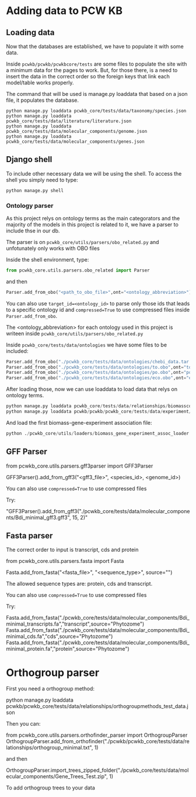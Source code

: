 # Adding data to PCW KB

## Loading data

Now that the databases are established, we have to populate it with some data.

Inside `pcwkb/pcwkb/pcwkbcore/tests` are some files to populate the site with a minimum data for the pages to work. But, for those there, is a need to insert the data in the correct order so the foreign keys that link each model/table works properly.

The command that will be used is manage.py loaddata that based on a json file, it populates the database.

```
python manage.py loaddata pcwkb_core/tests/data/taxonomy/species.json
python manage.py loaddata pcwkb_core/tests/data/literature/literature.json
python manage.py loaddata pcwkb_core/tests/data/molecular_components/genome.json
python manage.py loaddata pcwkb_core/tests/data/molecular_components/genes.json
```

## Django shell

To include other necessary data we will be using the shell. To access the shell you simply need to type:

```bash
python manage.py shell
```

### Ontology parser
As this project relys on ontology terms as the main categorators and the majority of the models in this project is related to it, we have a parser to include thse in our db.

The parser is on `pcwkb_core/utils/parsers/obo_related.py` and unfotunately only works with OBO files

Inside the shell environment, type:

```python
from pcwkb_core.utils.parsers.obo_related import Parser
```

and then

```python
Parser.add_from_obo("<path_to_obo_file>",ont="<ontology_abbreviation>")
```

You can also use `target_id=<ontology_id>` to parse only those ids that leads to a specific ontology id and `compressed=True` to use compressed files inside `Parser.add_from_obo`.

The <ontology_abbreviation> for each ontology used in this project is writeen inside `pcwkb_core/utils/parsers/obo_related.py`

Inside `pcwkb_core/tests/data/ontologies` we have some files to be included:

```python
Parser.add_from_obo("./pcwkb_core/tests/data/ontologies/chebi_data.tar.gz",ont="chebi",compressed=True)
Parser.add_from_obo("./pcwkb_core/tests/data/ontologies/to.obo",ont="to")
Parser.add_from_obo("./pcwkb_core/tests/data/ontologies/po.obo",ont="po")
Parser.add_from_obo("./pcwkb_core/tests/data/ontologies/eco.obo",ont="eco")
```

After loading those, now we can use loaddata to load data that relys on ontology terms.

```python
python manage.py loaddata pcwkb_core/tests/data/relationships/biomasscomposition_test_data.json
python manage.py loaddata pcwkb/pcwkb/pcwkb_core/tests/data/experiment/experiment_details.json
```

And load the first biomass-gene-experiment association file:

```python
python ./pcwkb_core/utils/loaders/biomass_gene_experiment_assoc_loader.py ./pcwkb_core/tests/data/experiment/biomass_gene_experimen_assoc.json
```


## GFF Parser

from pcwkb_core.utils.parsers.gff3parser import GFF3Parser

GFF3Parser().add_from_gff3("<gff3_file>", <species_id>, <genome_id>)

You can also use `compressed=True` to use compressed files

Try:

"GFF3Parser().add_from_gff3("./pcwkb_core/tests/data/molecular_components/Bdi_minimal_gff3.gff3", 15, 2)"


## Fasta parser

The correct order to input is transcript, cds and protein

from pcwkb_core.utils.parsers.fasta import Fasta

Fasta.add_from_fasta("<fasta_file>", "<sequence_type>", source="<source>")

The allowed sequence types are: protein, cds and transcript.

You can also use `compressed=True` to use compressed files

Try:

Fasta.add_from_fasta("./pcwkb_core/tests/data/molecular_components/Bdi_minimal_transcripts.fa","transcript",source="Phytozome")
Fasta.add_from_fasta("./pcwkb_core/tests/data/molecular_components/Bdi_minimal_cds.fa","cds",source="Phytozome")
Fasta.add_from_fasta("./pcwkb_core/tests/data/molecular_components/Bdi_minimal_protein.fa","protein",source="Phytozome")


# Orthogroup parser

First you need a orthogroup method:

python manage.py loaddata pcwkb/pcwkb_core/tests/data/relationships/orthogroupmethods_test_data.json

Then you can:

from pcwkb_core.utils.parsers.orthofinder_parser import OrthogroupParser
OrthogroupParser.add_from_orthofinder("./pcwkb/pcwkb_core/tests/data/relationships/orthogroup_minimal.txt", 1)

and then

OrthogroupParser.import_trees_zipped_folder("./pcwkb_core/tests/data/molecular_components/Gene_Trees_Test.zip", 1)

To add orthogroup trees to your data